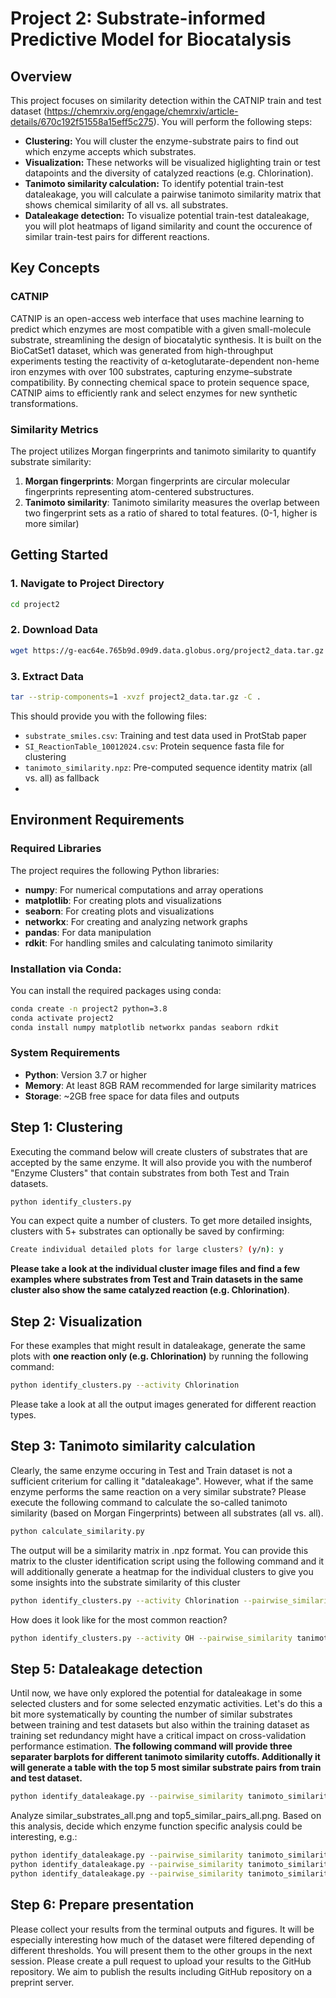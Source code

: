 # Project 2: Substrate-informed Predictive Model for Biocatalysis

## Overview

This project focuses on similarity detection within the CATNIP train and test dataset (https://chemrxiv.org/engage/chemrxiv/article-details/670c192f51558a15eff5c275). You will perform the following steps:
- **Clustering:** You will cluster the enzyme-substrate pairs to find out which enzyme accepts which substrates.
- **Visualization:** These networks will be visualized higlighting train or test datapoints and the diversity of catalyzed reactions (e.g. Chlorination). 
- **Tanimoto similarity calculation:** To identify potential train-test dataleakage, you will calculate a pairwise tanimoto similarity matrix that shows chemical similarity of all vs. all substrates.
- **Dataleakage detection:** To visualize potential train-test dataleakage, you will plot heatmaps of ligand similarity and count the occurence of similar train-test pairs for different reactions.  
  
## Key Concepts

### CATNIP
CATNIP is an open-access web interface that uses machine learning to predict which enzymes are most compatible with a given small-molecule substrate, streamlining the design of biocatalytic synthesis. It is built on the BioCatSet1 dataset, which was generated from high-throughput experiments testing the reactivity of α-ketoglutarate-dependent non-heme iron enzymes with over 100 substrates, capturing enzyme–substrate compatibility. By connecting chemical space to protein sequence space, CATNIP aims to efficiently rank and select enzymes for new synthetic transformations.

### Similarity Metrics
The project utilizes Morgan fingerprints and tanimoto similarity to quantify substrate similarity:

1. **Morgan fingerprints**: Morgan fingerprints are circular molecular fingerprints representing atom-centered substructures. 
2. **Tanimoto similarity**: Tanimoto similarity measures the overlap between two fingerprint sets as a ratio of shared to total features. (0-1, higher is more similar)

## Getting Started

### 1. Navigate to Project Directory
```bash
cd project2
```

### 2. Download Data

```bash
wget https://g-eac64e.765b9d.09d9.data.globus.org/project2_data.tar.gz
```

### 3. Extract Data
```bash
tar --strip-components=1 -xvzf project2_data.tar.gz -C .
```

This should provide you with the following files:
- `substrate_smiles.csv`: Training and test data used in ProtStab paper
- `SI_ReactionTable_10012024.csv`: Protein sequence fasta file for clustering
- `tanimoto_similarity.npz`: Pre-computed sequence identity matrix (all vs. all) as fallback
- 
## Environment Requirements

### Required Libraries
The project requires the following Python libraries:

- **numpy**: For numerical computations and array operations
- **matplotlib**: For creating plots and visualizations
- **seaborn**: For creating plots and visualizations
- **networkx**: For creating and analyzing network graphs
- **pandas**: For data manipulation
- **rdkit**: For handling smiles and calculating tanimoto similarity

### Installation via Conda:
You can install the required packages using conda:

```bash
conda create -n project2 python=3.8
conda activate project2
conda install numpy matplotlib networkx pandas seaborn rdkit
```

### System Requirements
- **Python**: Version 3.7 or higher
- **Memory**: At least 8GB RAM recommended for large similarity matrices
- **Storage**: ~2GB free space for data files and outputs

## Step 1: Clustering

Executing the command below will create clusters of substrates that are accepted by the same enzyme.
It will also provide you with the numberof "Enzyme Clusters" that contain substrates from both Test and Train datasets. 

```bash
python identify_clusters.py
```

You can expect quite a number of clusters. To get more detailed insights, clusters with 5+ substrates can optionally be saved by confirming: 

```bash
Create individual detailed plots for large clusters? (y/n): y
```
**Please take a look at the individual cluster image files and find a few examples where substrates from Test and Train datasets in the same cluster also show the same catalyzed reaction (e.g. Chlorination)**.

## Step 2: Visualization
For these examples that might result in dataleakage, generate the same plots with **one reaction only (e.g. Chlorination)** by running the following command:

```bash
python identify_clusters.py --activity Chlorination
```
Please take a look at all the output images generated for different reaction types.

## Step 3: Tanimoto similarity calculation
Clearly, the same enzyme occuring in Test and Train dataset is not a sufficient criterium for calling it "dataleakage". However, what if the same enzyme performs the same reaction on a very similar substrate? Please execute the following command to calculate the so-called tanimoto similarity (based on Morgan Fingerprints) between all substrates (all vs. all). 

```bash
python calculate_similarity.py
```
The output will be a similarity matrix in .npz format. You can provide this matrix to the cluster identification script using the following command and it will additionally generate a heatmap for the individual clusters to give you some insights into the substrate similarity of this cluster

```bash
python identify_clusters.py --activity Chlorination --pairwise_similarity tanimoto_similarity.npz
```
How does it look like for the most common reaction?
```bash
python identify_clusters.py --activity OH --pairwise_similarity tanimoto_similarity.npz
```


## Step 5: Dataleakage detection
Until now, we have only explored the potential for dataleakage in some selected clusters and for some selected enzymatic activities. Let's do this a bit more systematically by counting the number of similar substrates between training and test datasets but also within the training dataset as training set redundancy might have a critical impact on cross-validation performance estimation. 
**The following command will provide three separater barplots for different tanimoto similarity cutoffs. Additionally it will generate a table with the top 5 most similar substrate pairs from train and test dataset.**

```bash
python identify_dataleakage.py --pairwise_similarity tanimoto_similarity.npz
```
Analyze similar_substrates_all.png and top5_similar_pairs_all.png. Based on this analysis, decide which enzyme function specific analysis could be interesting, e.g.:

```bash
python identify_dataleakage.py --pairwise_similarity tanimoto_similarity.npz --activity OH
python identify_dataleakage.py --pairwise_similarity tanimoto_similarity.npz --activity Desat
python identify_dataleakage.py --pairwise_similarity tanimoto_similarity.npz --activity Chlorination
```


## Step 6: Prepare presentation
Please collect your results from the terminal outputs and figures. It will be especially interesting how much of the dataset were filtered depending of different thresholds. You will present them to the other groups in the next session. Please create a pull request to upload your results to the GitHub repository. We aim to publish the results including GitHub repository on a preprint server.
